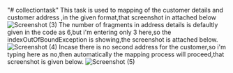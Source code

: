 "# collectiontask" 
This task is used to mapping of the customer details and customer address ,in the given format,that screenshot in attached below
![Screenshot (3)](https://user-images.githubusercontent.com/116864585/203302305-17725a0d-3ee8-4577-b804-c0e7f4e819f8.png)
The number of fragments in address details is defaultly given in the code as 6,but i'm entering only 3 here,so the indexOutOfBoundException is showing,the screenshot is attached below.
![Screenshot (4)](https://user-images.githubusercontent.com/116864585/203302720-949e8041-caec-42e6-bc75-e59457162657.png)
Incase there is no second address for the customer,so i'm typing here as no,then automatically the mapping process will proceed,that screenshot is given below.
![Screenshot (5)](https://user-images.githubusercontent.com/116864585/203302760-5189f920-d31a-4a3f-b5bf-7cf7e2190c63.png)

